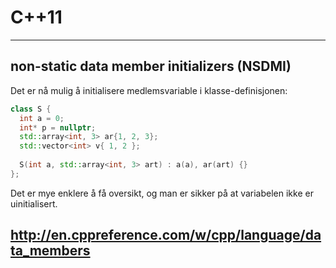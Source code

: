 # C++11
---

## non-static data member initializers (NSDMI)

Det er nå mulig å initialisere medlemsvariable i klasse-definisjonen:

```cpp
class S { 
  int a = 0;
  int* p = nullptr;
  std::array<int, 3> ar{1, 2, 3};
  std::vector<int> v{ 1, 2 };
  
  S(int a, std::array<int, 3> art) : a(a), ar(art) {}
};
```

Det er mye enklere å få oversikt, og man er sikker på at variabelen ikke er uinitialisert.

http://en.cppreference.com/w/cpp/language/data_members
---
